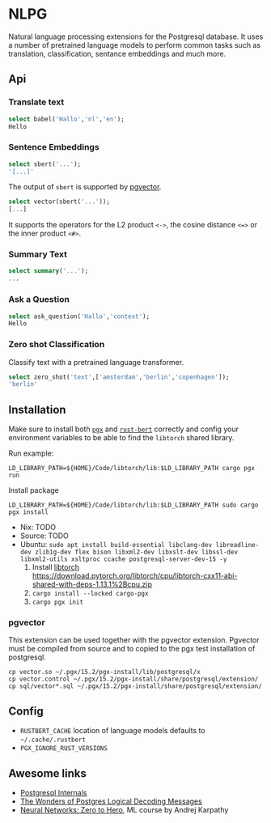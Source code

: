 # NLPG

Natural language processing extensions for the Postgresql database.
It uses a number of pretrained language models to perform common tasks such as
translation, classification, sentance embeddings and much more.


## Api

### Translate text
```sql
select babel('Hallo','nl','en');
Hello
```

### Sentence Embeddings
```sql
select sbert('...');
'[...]'
```

The output of `sbert` is supported by [pgvector](https://github.com/pgvector/pgvector).
```sql
select vector(sbert('...'));
[...]
```
It supports the operators for the L2 product `<->`, the cosine distance `<=>` or the inner product `<#>`.

### Summary Text
```sql
select summary('...');
...
```

### Ask a Question
```sql
select ask_question('Hallo','context');
Hello
```

### Zero shot Classification

Classify text with a pretrained language transformer.

```sql
select zero_shot('text',['amsterdam','berlin','copenhagen']);
'berlin'
```

## Installation

Make sure to install both [`pgx`](https://crates.io/crates/pgx) and [`rust-bert`](https://crates.io/crates/rust-bert) correctly
and config your environment variables to be able to find the `libtorch` shared library.

Run example:

    LD_LIBRARY_PATH=${HOME}/Code/libtorch/lib:$LD_LIBRARY_PATH cargo pgx run

Install package

    LD_LIBRARY_PATH=${HOME}/Code/libtorch/lib:$LD_LIBRARY_PATH sudo cargo pgx install

* Nix: TODO
* Source: TODO
* Ubuntu: `sudo apt install build-essential libclang-dev libreadline-dev zlib1g-dev flex bison libxml2-dev libxslt-dev libssl-dev libxml2-utils xsltproc ccache postgresql-server-dev-15 -y`
   1. Install [libtorch](https://pytorch.org/get-started/locally/) \
      https://download.pytorch.org/libtorch/cpu/libtorch-cxx11-abi-shared-with-deps-1.13.1%2Bcpu.zip
   2. `cargo install --locked cargo-pgx`
   3. `cargo pgx init`

### pgvector
This extension can be used together with the pgvector extension.
Pgvector must be compiled from source and to copied to the pgx test installation of postgresql.

    cp vector.so ~/.pgx/15.2/pgx-install/lib/postgresql/x
    cp vector.control ~/.pgx/15.2/pgx-install/share/postgresql/extension/
    cp sql/vector*.sql ~/.pgx/15.2/pgx-install/share/postgresql/extension/

## Config
* `RUSTBERT_CACHE` location of language models defaults to `~/.cache/.rustbert`
* `PGX_IGNORE_RUST_VERSIONS`

## Awesome links

* [Postgresql Internals](https://postgrespro.com/community/books/internals)
* [The Wonders of Postgres Logical Decoding Messages](https://www.infoq.com/articles/wonders-of-postgres-logical-decoding-messages/)
* [Neural Networks: Zero to Hero](https://karpathy.ai/zero-to-hero.html), ML course by Andrej Karpathy
